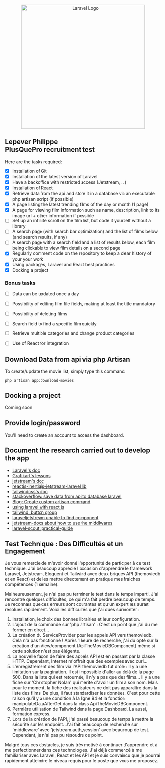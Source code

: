 <p align="center"><img src="https://www.plus-que-pro.fr/public/donnees/cms/sources/logos/logo.png" width="400" alt="Laravel Logo"></p>

## Lepever Philippe<br>PlusQuePro recruitment test

Here are the tasks required:
- [x] Installation of Git
- [x] Installation of the latest version of Laravel
- [x] Have a backoffice with restricted access (Jetstream, ...) 
- [x] Installation of React
- [x] Retrieve data from the api and store it in a database via an executable php artisan script (if possible)
- [x] A page listing the latest trending films of the day or month (1 page)
- [x] A page for viewing film information such as name, description, link to its image url + other information if possible
- [ ] Set up an infinite scroll on the film list, but code it yourself without a library
- [ ] A search page (with search bar optimization) and the list of films below (and search results, if any)
- [ ] A search page with a search field and a list of results below, each film being clickable to view film details on a second page
- [x] Regularly comment code on the repository to keep a clear history of your your work  
- [x] Using packages, Laravel and React best practices 
- [x] Docking a project

### Bonus tasks
- [ ] Data can be updated once a day
- [ ] Possibility of editing film file fields, making at least the title mandatory
- [ ] Possibility of deleting films 
- [ ] Search field to find a specific film quickly 
- [ ] Retrieve multiple categories and change product categories 
- [ ] Use of React for integration 


## Download Data from api via php Artisan

To create/update the movie list, simply type this command:

``` php artisan app:download-movies ```

## Docking a project
Coming soon

## Provide login/password
You'll need to create an account to access the dashboard.

## Document the research carried out to develop the app
- [Laravel's doc](https://laravel.com/docs/11.x/installation)
- [Grafikart's lessons](https://www.youtube.com/watch?v=xSfZwqzs_OM&list=PLjwdMgw5TTLXz1GRhKxSWYyDHwVW-gqrm)
- [jetstream's doc](https://jetstream.laravel.com/installation.html)
- [reactjs-inertiajs-jetstream-laravel lib](https://github.com/pkfan/reactjs-inertiajs-jetstream-laravel)
- [tailwindcss's doc](https://tailwindcss.com/docs/height)
- [stackoverflow: save data from api to database laravel](https://stackoverflow.com/questions/60395045/save-data-from-api-to-database-laravel)
- [Blog: Create custom artisan command](https://www.cloudways.com/blog/custom-artisan-commands-laravel/#:~:text=To%20create%20a%20new%20command,will%20be%20generated%20for%20you)
- [using laravel with react js](https://adevait.com/laravel/using-laravel-with-react-js)
- [tailwind: button group](https://www.material-tailwind.com/docs/html/button-group)
- [laraveljetstream unable to find component](https://laracasts.com/discuss/channels/livewire/laraveljetstream-unable-to-find-component-profileedit-profile-information-form?page=1&replyId=944247)
- [jetstream-docs about how to use the middlwares](https://laracasts.com/discuss/channels/code-review/jetstream-docs-about-how-to-use-the-middlwares)
- [laravel-scout: practical-guide](https://laravel-news.com/laravel-scout-practical-guide)

## Test Technique : Des Difficultés et un Engagement
Je vous remercie de m'avoir donné l'opportunité de participer à ce test technique. J'ai beaucoup apprécié l'occasion d'apprendre le framework Laravel, Jetstream, Eloquent et Tailwind avec deux briques API (themoviedb et en React) et de les mettre directement en pratique mes fraiches compétences (1 semaine). 

Malheureusement, je n'ai pas pu terminer le test dans le temps imparti. J'ai rencontré quelques difficultés, ce qui m'a fait perdre beaucoup de temps. Je reconnais que ces erreurs sont courantes et qu'un expert les aurait résolues rapidement. Voici les difficultés que j'ai dues surmonter :
1. Installation, le choix des bonnes librairies et leur configuration.
2. L'ajout de la commande sur 'php artisan' : C'est un point que j'ai du me former en direct...
3. La création du ServiceProvider pour les appels API vers themoviedb. Cela n'a pas fonctionné ! Après 1 heure de recherche, j'ai du opté sur la création d'un View/component (ApiTheMovieDBComponent) même si cette solution n'est pas élégente.
4. La nouvelle façon de faire des appels API est en passant par la classe HTTP. Cependant, Internet m'offrait que des exemples avec curl...
5. L'enregistrement des film via l'API themoviedb fut drôle : Il y a une limitation sur la pagination. Il est impossible d'aller au delà de la page 500. Dans la liste qui est retournée, il n'y a pas que des films... Il y a une fiche sur 'Christopher Nolan' qui merite d'avoir un film à son nom. Mais pour le moment, la fiche des réalisateurs ne doit pas apparaître dans la liste des films. De plus, il faut standardiser les données. C'est pour cette raison qu'il y a une condition à la ligne 94 et la fonction manipulateDataAfterGet dans la class ApiTheMovieDBComponent.
6. Permière utilisation de Tailwind dans la page Dashboard. La aussi, formation express.
7. Lors de la création de l'API, j'ai passé beaucoup de temps à mettre la sécurité sur les endpoint. J'ai fait beaucoup de recherche sur 'middleware' avec 'jetstream.auth_session' avec beaucoup de test. Cependant, je n'ai pas pu résoudre ce point.

Malgré tous ces obstacles, je suis très motivé à continuer d'apprendre et à me perfectionner dans ces technologies. J'ai déjà commencé à me familiariser avec Laravel, React et les API et je suis convaincu que je pourrai rapidement atteindre le niveau requis pour le poste que vous me proposez.
